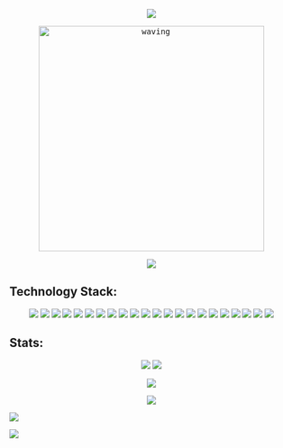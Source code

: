 <p align="center">
  <img src="https://www.pngkey.com/png/full/33-333487_welcome-graphic-design.png">
</p>

<p align="center">
  <kbd>
    <img align="center" alt="waving" width="400" src="https://c.tenor.com/b4YzfTiBP7MAAAAC/bye-bye-pokemon.gif">
  </kbd>
</p>

<p align = "center">
 <img src="https://komarev.com/ghpvc/?username=axlrott&color=blueviolet">
</p> 


<h2 align="left">Technology Stack: </h2>

<p align="center">
  <img src="https://img.shields.io/badge/Ubuntu-E95420?style=for-the-badge&logo=ubuntu&logoColor=white"/>
  <img src="https://img.shields.io/badge/elixir-%234B275F.svg?style=for-the-badge&logo=elixir&logoColor=white"/>
  <img src="https://img.shields.io/badge/Erlang-white.svg?style=for-the-badge&logo=erlang&logoColor=a90533"/>
  <img src="https://img.shields.io/badge/Python-14354C?style=for-the-badge&logo=python&logoColor=white"/>
  <img src="https://img.shields.io/badge/C-00599C?style=for-the-badge&logo=c&logoColor=white"/>
  <img src="https://img.shields.io/badge/C%2B%2B-00599C?style=for-the-badge&logo=c%2B%2B&logoColor=white"/>
  <img src="https://img.shields.io/badge/Java-ED8B00?style=for-the-badge&logo=java&logoColor=white"/>
  <img src="https://img.shields.io/badge/Rust-000000?style=for-the-badge&logo=rust&logoColor=white"/>
  <img src="https://img.shields.io/badge/-Smalltalk-white?style=for-the-badge"/>
  <img src="https://img.shields.io/badge/R-276DC3?style=for-the-badge&logo=r&logoColor=white"/>
  <img src="https://img.shields.io/badge/jupyter-%23FA0F00.svg?style=for-the-badge&logo=jupyter&logoColor=white"/>
  <img src="https://img.shields.io/badge/Markdown-000000?style=for-the-badge&logo=markdown&logoColor=white"/>
  <img src="https://img.shields.io/badge/Eclipse-2C2255?style=for-the-badge&logo=eclipse&logoColor=white"/>
  <img src="https://img.shields.io/badge/VIM-%2311AB00.svg?&style=for-the-badge&logo=vim&logoColor=white"/>
  <img src="https://img.shields.io/badge/Visual_Studio_Code-0078D4?style=for-the-badge&logo=visual%20studio%20code&logoColor=white"/>
  <img src="https://img.shields.io/badge/sublime_text-%23575757.svg?&style=for-the-badge&logo=sublime-text&logoColor=important"/>
  <img src="https://img.shields.io/badge/GIT-E44C30?style=for-the-badge&logo=git&logoColor=white"/>
  <img src="https://img.shields.io/badge/github-%23121011.svg?style=for-the-badge&logo=github&logoColor=white"/>
  <img src="https://img.shields.io/badge/Firefox_Browser-FF7139?style=for-the-badge&logo=Firefox-Browser&logoColor=white"/>
  <img src="https://img.shields.io/badge/postgres-%23316192.svg?style=for-the-badge&logo=postgresql&logoColor=white"/>
  <img src="https://img.shields.io/badge/Exercism-009CAB?style=for-the-badge&logo=exercism&logoColor=white"/>
  <img src="https://img.shields.io/badge/pandas-%23150458.svg?style=for-the-badge&logo=pandas&logoColor=white"/>
</p>


<h2 align="left">Stats:</h2>

<p align = "center">
  <img  src = "https://github-readme-stats.vercel.app/api?username=axlrott&count_private=true&show_icons=true&theme=dark&line_height=27">
  <img src = "https://github-readme-stats.vercel.app/api/top-langs/?username=axlrott&theme=dark">
</p>

<p align = "center">
 <img  src="https://github-readme-streak-stats.herokuapp.com/?user=axlrott&show_icons=true&locale=en&layout=compact&theme=dark&line_height=0" />
</p> 

<p align = "center">
 <img src="https://activity-graph.herokuapp.com/graph?username=axlrott&theme=react-dark">
</p> 

<p align = "left">
 <img src="https://forthebadge.com/images/badges/powered-by-coffee.svg">
</p> 
<p align = "left">
 <img src="https://forthebadge.com/images/badges/it-works-why.svg">
</p> 

